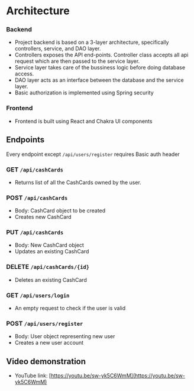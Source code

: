 # Architecture

### Backend

* Project backend is based on a 3-layer architecture, specifically controllers, service, and DAO layer.
* Controllers exposes the API end-points. Controller class accepts all api request which are then passed to the service layer.
* Service layer takes care of the bussiness logic before doing database access.
* DAO layer acts as an interface between the database and the service layer.
* Basic authorization is implemented using Spring security

### Frontend

* Frontend is built using React and Chakra UI components

## Endpoints

Every endpoint except `/api/users/register` requires Basic auth header

### GET `/api/cashCards`

* Returns list of all the CashCards owned by the user.

### POST `/api/cashCards`

* Body: CashCard object to be created
* Creates new CashCard

### PUT `/api/cashCards`

* Body: New CashCard object
* Updates an existing CashCard

### DELETE `/api/cashCards/{id}`

* Deletes an existing CashCard

### GET `/api/users/login`

* An empty request to check if the user is valid

### POST `/api/users/register`

* Body: User object representing new user
* Creates a new user account

## Video demonstration

* YouTube link: [https://youtu.be/sw-yk5C6WmM](https://youtu.be/sw-yk5C6WmM)
